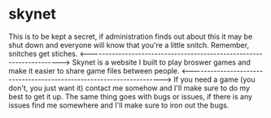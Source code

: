 # skynet
This is to be kept a secret, if administration finds out about this it may be shut down and everyone will know that you're a little snitch.
Remember, snitches get stiches. 
<--------------------------------------------------------------------->
Skynet is a website I built to play broswer games and make it easier to share game files between people. 
<--------------------------------------------------------------------->
If you need a game (you don't, you just want it) contact me somehow and I'll make sure to do my best to get it up. 
The same thing goes with bugs or issues, if there is any issues find me somewhere and I'll make sure to iron out the bugs. 
